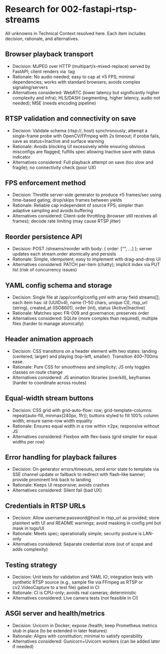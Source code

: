 # Research for 002-fastapi-rtsp-streams

All unknowns in Technical Context resolved here. Each item includes decision, rationale, and alternatives.

## Browser playback transport
- Decision: MJPEG over HTTP (multipart/x-mixed-replace) served by FastAPI; client renders via <img> tag
- Rationale: No audio needed; easy to cap at ≤5 FPS; minimal dependencies; works with standard browsers; avoids complex signaling/servers
- Alternatives considered: WebRTC (lower latency but significantly higher complexity and infra); HLS/DASH (segmenting, higher latency, audio not needed); MSE (needs encoding pipeline)

## RTSP validation and connectivity on save
- Decision: Validate schema (rtsp://, host) synchronously; attempt a single-frame probe with OpenCV/FFmpeg with 2s timeout; if probe fails, save as status=Inactive and surface warning
- Rationale: Avoids blocking UI excessively while ensuring obvious misconfigs are flagged; fulfills spec allowing Inactive save with status indicator
- Alternatives considered: Full playback attempt on save (too slow and fragile); no connectivity check (poor UX)

## FPS enforcement method
- Decision: Throttle server-side generator to produce ≤5 frames/sec using time-based gating; drop/skips frames between yields
- Rationale: Reliable cap independent of source FPS; simpler than adaptive sampling and avoids buffering
- Alternatives considered: Client-side throttling (browser still receives all frames); decode rate limiting (may cause RTSP jitter)

## Reorder persistence API
- Decision: POST /streams/reorder with body: { order: ["<uuid>", ...] }; server updates each stream.order atomically and persists
- Rationale: Simple, idempotent; easy to implement with drag-and-drop UI
- Alternatives considered: PATCH per-item (chatty); implicit index via PUT list (risk of concurrency issues)

## YAML config schema and storage
- Decision: Single file at /app/config/config.yml with array field streams[]; each item has: id (UUIDv4), name (1–50 chars, unique CI), rtsp_url (string), created_at (ISO8601), order (int), status (Active|Inactive)
- Rationale: Matches spec FR-009 and governance; preserves order
- Alternatives considered: SQLite (more complex than required), multiple files (harder to manage atomically)

## Header animation approach
- Decision: CSS transitions on a header element with two states: landing (centered, larger) and playing (top-left, smaller). Transition 400–700ms ease.
- Rationale: Pure CSS for smoothness and simplicity; JS only toggles classes on route change
- Alternatives considered: JS animation libraries (overkill), keyframes (harder to coordinate across routes)

## Equal-width stream buttons
- Decision: CSS grid with grid-auto-flow: row; grid-template-columns: repeat(auto-fill, minmax(240px, 1fr)); buttons styled to fill 100% column width; ensure same-row width equality
- Rationale: Ensures equal width in a row within ±2px; responsive without JS
- Alternatives considered: Flexbox with flex-basis (grid simpler for equal widths per row)

## Error handling for playback failures
- Decision: On generator errors/timeouts, send error state to template via SSE channel update or fallback to redirect with flash-like banner; provide prominent link back to landing
- Rationale: Keeps UI responsive; avoids crashes
- Alternatives considered: Silent fail (bad UX)

## Credentials in RTSP URLs
- Decision: Allow username:password@host in rtsp_url as provided; store plaintext with UI and README warnings; avoid masking in config.yml but mask in logs/UI
- Rationale: Meets spec; operationally simple; security posture is LAN-only
- Alternatives considered: Separate credential store (out of scope and adds complexity)

## Testing strategy
- Decision: Unit tests for validation and YAML IO; integration tests with synthetic RTSP source (e.g., sample file via FFmpeg as RTSP or cv2.VideoCapture to a test file) gated in CI
- Rationale: CI is CPU-only; avoids real cameras; deterministic
- Alternatives considered: Live camera tests (not feasible in CI)

## ASGI server and health/metrics
- Decision: Uvicorn in Docker; expose /health; keep Prometheus metrics stub in place (to be extended in later features)
- Rationale: Aligns with constitution; minimal to satisfy operability
- Alternatives considered: Gunicorn+Uvicorn workers (can be added later if needed)
